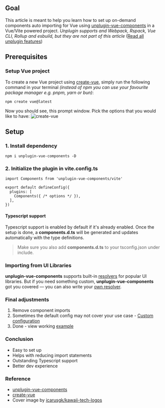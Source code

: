 ## Goal

This article is meant to help you learn how to set up on-demand components auto importing for Vue using [unplugin-vue-components](https://github.com/unplugin/unplugin-vue-components) in a Vue/Vite powered project. _Unplugin supports and Webpack, Rspack, Vue CLI, Rollup and esbuild, but they are not part of this article_ ([Read all unplugin features](https://github.com/unplugin/unplugin-vue-components?tab=readme-ov-file#features))

## Prerequisites

### Setup Vue project
To create a new Vue project using [create-vue](https://github.com/vuejs/create-vue), simply run the following command in your terminal _(instead of npm you can use your favourite package manager e.g. pnpm, yarn or bun)_:
```
npm create vue@latest
```

Now you should see, this prompt window. Pick the options that you would like to have:
![create-vue](https://dev-to-uploads.s3.amazonaws.com/uploads/articles/j3yjhaga2w8o8j2pzv2y.png)

## Setup
### 1. Install dependency
```
npm i unplugin-vue-components -D
```

### 2. Initialize the plugin in **vite.config.ts**
```
import Components from 'unplugin-vue-components/vite'

export default defineConfig({
  plugins: [
    Components({ /* options */ }),
  ],
})
```

#### Typescript support
Typescript support is enabled by default if it's already enabled. Once the setup is done, a **components.d.ts** will be generated and updates automatically with the type definitions.

> Make sure you also add **components.d.ts** to your tsconfig.json under include.

### Importing from UI Libraries
**unplugin-vue-components** supports built-in [resolvers](https://github.com/unplugin/unplugin-vue-components?tab=readme-ov-file#importing-from-ui-libraries) for popular UI libraries. But if you need something custom, **unplugin-vue-components** got you covered — you can also write your [own resolver](https://arc.net/l/quote/cfwpdnyj).

### Final adjustments
1. Remove component imports
2. Sometimes the default config may not cover your use case - [Custom configuration](https://github.com/unplugin/unplugin-vue-components?tab=readme-ov-file#configuration)
3. Done - view working [example](https://stackblitz.com/edit/github-ulxupx?file=vite.config.ts,src/components/TheWelcome.vue,src/App.vue,README.md)

### Conclusion
* Easy to set up
* Helps with reducing import statements
* Outstanding Typescript support
* Better dev experience 

### Reference
* [unplugin-vue-components](https://github.com/unplugin/unplugin-vue-components)
* [create-vue](https://github.com/vuejs/create-vue)
* Cover image by [icarusgk/kawaii-tech-logos](https://github.com/icarusgk/kawaii-tech-logos?tab=readme-ov-file)